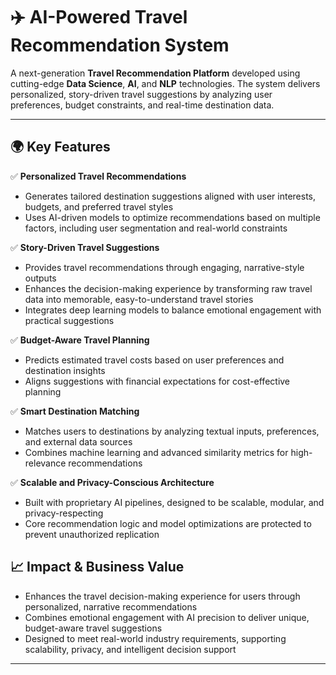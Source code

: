 # ✈️ AI-Powered Travel Recommendation System

A next-generation **Travel Recommendation Platform** developed using cutting-edge **Data Science**, **AI**, and **NLP** technologies. The system delivers personalized, story-driven travel suggestions by analyzing user preferences, budget constraints, and real-time destination data.

---

## 🌍 Key Features

✅ **Personalized Travel Recommendations**  
- Generates tailored destination suggestions aligned with user interests, budgets, and preferred travel styles  
- Uses AI-driven models to optimize recommendations based on multiple factors, including user segmentation and real-world constraints  

✅ **Story-Driven Travel Suggestions**  
- Provides travel recommendations through engaging, narrative-style outputs  
- Enhances the decision-making experience by transforming raw travel data into memorable, easy-to-understand travel stories  
- Integrates deep learning models to balance emotional engagement with practical suggestions  

✅ **Budget-Aware Travel Planning**  
- Predicts estimated travel costs based on user preferences and destination insights  
- Aligns suggestions with financial expectations for cost-effective planning  

✅ **Smart Destination Matching**  
- Matches users to destinations by analyzing textual inputs, preferences, and external data sources  
- Combines machine learning and advanced similarity metrics for high-relevance recommendations  

✅ **Scalable and Privacy-Conscious Architecture**  
- Built with proprietary AI pipelines, designed to be scalable, modular, and privacy-respecting  
- Core recommendation logic and model optimizations are protected to prevent unauthorized replication  



## 📈 Impact & Business Value

- Enhances the travel decision-making experience for users through personalized, narrative recommendations  
- Combines emotional engagement with AI precision to deliver unique, budget-aware travel suggestions  
- Designed to meet real-world industry requirements, supporting scalability, privacy, and intelligent decision support  

---

